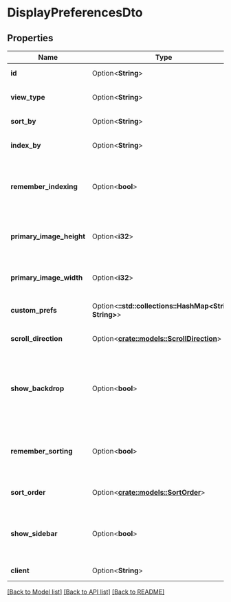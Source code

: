 # DisplayPreferencesDto

## Properties

Name | Type | Description | Notes
------------ | ------------- | ------------- | -------------
**id** | Option<**String**> | Gets or sets the user id. | [optional]
**view_type** | Option<**String**> | Gets or sets the type of the view. | [optional]
**sort_by** | Option<**String**> | Gets or sets the sort by. | [optional]
**index_by** | Option<**String**> | Gets or sets the index by. | [optional]
**remember_indexing** | Option<**bool**> | Gets or sets a value indicating whether [remember indexing]. | [optional]
**primary_image_height** | Option<**i32**> | Gets or sets the height of the primary image. | [optional]
**primary_image_width** | Option<**i32**> | Gets or sets the width of the primary image. | [optional]
**custom_prefs** | Option<**::std::collections::HashMap<String, String>**> | Gets or sets the custom prefs. | [optional]
**scroll_direction** | Option<[**crate::models::ScrollDirection**](ScrollDirection.md)> | Gets or sets the scroll direction. | [optional]
**show_backdrop** | Option<**bool**> | Gets or sets a value indicating whether to show backdrops on this item. | [optional]
**remember_sorting** | Option<**bool**> | Gets or sets a value indicating whether [remember sorting]. | [optional]
**sort_order** | Option<[**crate::models::SortOrder**](SortOrder.md)> | Gets or sets the sort order. | [optional]
**show_sidebar** | Option<**bool**> | Gets or sets a value indicating whether [show sidebar]. | [optional]
**client** | Option<**String**> | Gets or sets the client. | [optional]

[[Back to Model list]](../README.md#documentation-for-models) [[Back to API list]](../README.md#documentation-for-api-endpoints) [[Back to README]](../README.md)


